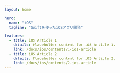 ```yaml
---
layout: home

hero:
  name: "iOS"
  tagline: "Swiftを使ったiOSアプリ開発"

features:
  - title: iOS Article 1
    details: Placeholder content for iOS Article 1.
    link: /docs/ios/contents/1-ios-article
  - title: iOS Article 2
    details: Placeholder content for iOS Article 2.
    link: /docs/ios/contents/2-ios-article
---
```

